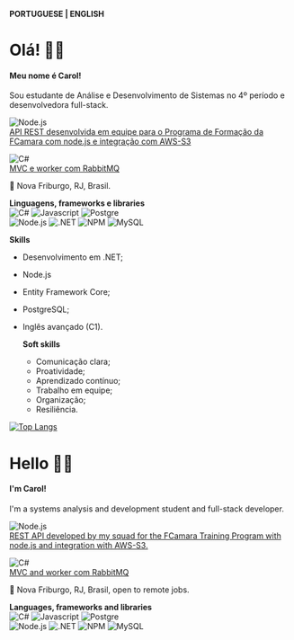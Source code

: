 **PORTUGUESE | ENGLISH**

# Olá! 🙋‍♀️

#### Meu nome é Carol!
Sou estudante de Análise e Desenvolvimento de Sistemas no 4º período e desenvolvedora full-stack.

![Node.js](https://img.shields.io/badge/Node%20js-339933?style=for-the-badge&logo=nodedotjs&logoColor=white)  
[API REST desenvolvida em equipe para o Programa de Formação da FCamara com node.js e integração com AWS-S3](https://github.com/carolrochafloro/teste-deploy)    

![C#](https://img.shields.io/badge/C%23-239120?style=for-the-badge&logo=c-sharp&logoColor=white)  
[MVC e worker com RabbitMQ](https://github.com/carolrochafloro/microservices-email-rabbitmq)  


📍 Nova Friburgo, RJ, Brasil. 

**Linguagens, frameworks e libraries**  
![C#](https://img.shields.io/badge/C%23-239120?style=for-the-badge&logo=c-sharp&logoColor=white) ![Javascript](https://img.shields.io/badge/JavaScript-323330?style=for-the-badge&logo=javascript&logoColor=F7DF1E) ![Postgre](https://img.shields.io/badge/PostgreSQL-316192?style=for-the-badge&logo=postgresql&logoColor=white)  
![Node.js](https://img.shields.io/badge/Node%20js-339933?style=for-the-badge&logo=nodedotjs&logoColor=white) ![.NET](https://img.shields.io/badge/.NET-512BD4?style=for-the-badge&logo=dotnet&logoColor=white) ![NPM](https://img.shields.io/badge/npm-CB3837?style=for-the-badge&logo=npm&logoColor=white) ![MySQL](https://img.shields.io/badge/MySQL-005C84?style=for-the-badge&logo=mysql&logoColor=white)


**Skills**
- Desenvolvimento em .NET;
- Node.js
- Entity Framework Core;
- PostgreSQL;
- Inglês avançado (C1).

  **Soft skills**
  - Comunicação clara;
  - Proatividade;
  - Aprendizado contínuo;
  - Trabalho em equipe;
  - Organização;
  - Resiliência.



[![Top Langs](https://github-readme-stats.vercel.app/api/top-langs/?username=carolrochafloro)](https://github.com/anuraghazra/github-readme-stats)

# Hello 🙋‍♀️

#### I'm Carol!
I'm a systems analysis and development student and full-stack developer.

![Node.js](https://img.shields.io/badge/Node%20js-339933?style=for-the-badge&logo=nodedotjs&logoColor=white)  
[REST API developed by my squad for the FCamara Training Program with node.js and integration with AWS-S3.](https://github.com/carolrochafloro/teste-deploy)  

![C#](https://img.shields.io/badge/C%23-239120?style=for-the-badge&logo=c-sharp&logoColor=white)  
[MVC and worker com RabbitMQ](https://github.com/carolrochafloro/microservices-email-rabbitmq)   

📍 Nova Friburgo, RJ, Brasil, open to remote jobs.

**Languages, frameworks and libraries**  
![C#](https://img.shields.io/badge/C%23-239120?style=for-the-badge&logo=c-sharp&logoColor=white) ![Javascript](https://img.shields.io/badge/JavaScript-323330?style=for-the-badge&logo=javascript&logoColor=F7DF1E) ![Postgre](https://img.shields.io/badge/PostgreSQL-316192?style=for-the-badge&logo=postgresql&logoColor=white)  
![Node.js](https://img.shields.io/badge/Node%20js-339933?style=for-the-badge&logo=nodedotjs&logoColor=white) ![.NET](https://img.shields.io/badge/.NET-512BD4?style=for-the-badge&logo=dotnet&logoColor=white) ![NPM](https://img.shields.io/badge/npm-CB3837?style=for-the-badge&logo=npm&logoColor=white) ![MySQL](https://img.shields.io/badge/MySQL-005C84?style=for-the-badge&logo=mysql&logoColor=white)  

